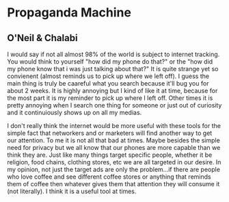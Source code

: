 # Propaganda Machine
## O'Neil & Chalabi

I would say if not all almost 98% of the world is subject to internet tracking. You would think to yourself "how did my phone do that?" or the "how did my phone know that i was just talking about that?" It is quite strange yet so convienent (almost reminds us to pick up where we left off). I guess the main thing is truly be caareful what you search because it'll bug you for about 2 weeks. It is highly annoying but I kind of like it at time, because for the most part it is my reminder to pick up where I left off. Other times it is pretty annoying when I search one thing for someone or just out of curiosity and it continuiously shows up on all my medias. 

I don't really think the internet would be more useful with these tools for the simple fact that networkers and or marketers will find another way to get our attention. To me it is not all that bad at times. Maybe besides the simple need for privacy but we all know that our phones are more capable than we think they are. Just like many things target specific people, whether it be religion, food chains, clothing stores, etc we are all targeted in our desire. In my opinion, not just the target ads are only the problem...if there are people who love coffee and see different coffee stores or anything that reminds them of coffee then whatever gives them that attention they will consume it (not literally). I think it is a useful tool at times. 
